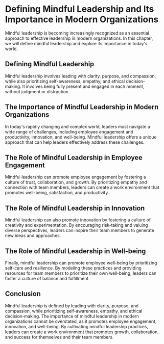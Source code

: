 Defining Mindful Leadership and Its Importance in Modern Organizations
=====================================================================================================================

Mindful leadership is becoming increasingly recognized as an essential approach to effective leadership in modern organizations. In this chapter, we will define mindful leadership and explore its importance in today's world.

Defining Mindful Leadership
---------------------------

Mindful leadership involves leading with clarity, purpose, and compassion, while also prioritizing self-awareness, empathy, and ethical decision-making. It involves being fully present and engaged in each moment, without judgment or distraction.

The Importance of Mindful Leadership in Modern Organizations
------------------------------------------------------------

In today's rapidly changing and complex world, leaders must navigate a wide range of challenges, including employee engagement and productivity, innovation, and well-being. Mindful leadership offers a unique approach that can help leaders effectively address these challenges.

The Role of Mindful Leadership in Employee Engagement
-----------------------------------------------------

Mindful leadership can promote employee engagement by fostering a culture of trust, collaboration, and growth. By prioritizing empathy and connection with team members, leaders can create a work environment that promotes well-being, satisfaction, and productivity.

The Role of Mindful Leadership in Innovation
--------------------------------------------

Mindful leadership can also promote innovation by fostering a culture of creativity and experimentation. By encouraging risk-taking and valuing diverse perspectives, leaders can inspire their team members to generate new ideas and approaches.

The Role of Mindful Leadership in Well-being
--------------------------------------------

Finally, mindful leadership can promote employee well-being by prioritizing self-care and resilience. By modeling these practices and providing resources for team members to prioritize their own well-being, leaders can foster a culture of balance and fulfillment.

Conclusion
----------

Mindful leadership is defined by leading with clarity, purpose, and compassion, while prioritizing self-awareness, empathy, and ethical decision-making. The importance of mindful leadership in modern organizations cannot be overstated, as it promotes employee engagement, innovation, and well-being. By cultivating mindful leadership practices, leaders can create a work environment that promotes growth, collaboration, and success for themselves and their team members.
